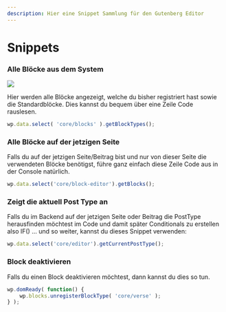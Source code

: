```yaml
---
description: Hier eine Snippet Sammlung für den Gutenberg Editor
---
```


# Snippets

### **Alle Blöcke aus dem System**

![](https://i.ibb.co/rc21kb6/getallblocks.png)

Hier werden alle Blöcke angezeigt, welche du bisher registriert hast sowie die Standardblöcke. Dies kannst du bequem über eine Zeile Code rauslesen.

```javascript
wp.data.select( 'core/blocks' ).getBlockTypes();
```

### Alle Blöcke auf der jetzigen Seite

Falls du auf der jetzigen Seite/Beitrag bist und nur von dieser Seite die verwendeten Blöcke benötigst, führe ganz einfach diese Zeile Code aus in der Console natürlich.

```javascript
wp.data.select('core/block-editor').getBlocks();
```

### Zeigt die aktuell Post Type an

Falls du im Backend auf der jetzigen Seite oder Beitrag die PostType herausfinden möchtest im Code und damit später Conditionals zu erstellen also IF\(\) ... und so weiter, kannst du dieses Snippet verwenden:

```javascript
wp.data.select('core/editor').getCurrentPostType();
```

### Block deaktivieren

Falls du einen Block deaktivieren möchtest, dann kannst du dies so tun. 

```jsx
wp.domReady( function() {
    wp.blocks.unregisterBlockType( 'core/verse' );
} );
```

